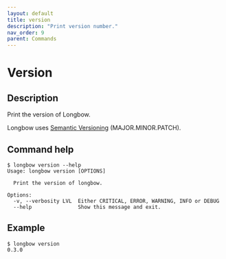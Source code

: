 ```yaml
---
layout: default
title: version
description: "Print version number."
nav_order: 9
parent: Commands
---
```


# Version

## Description

Print the version of Longbow.

Longbow uses [Semantic Versioning](https://semver.org/) (MAJOR.MINOR.PATCH).

## Command help

```shell
$ longbow version --help
Usage: longbow version [OPTIONS]

  Print the version of longbow.

Options:
  -v, --verbosity LVL  Either CRITICAL, ERROR, WARNING, INFO or DEBUG
  --help               Show this message and exit.
```

## Example

```shell
$ longbow version
0.3.0
```